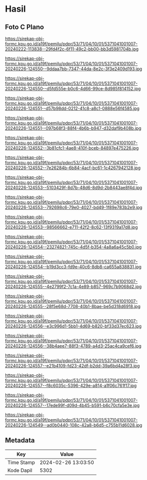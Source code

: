 # Hasil

## Foto C Plano

https://sirekap-obj-formc.kpu.go.id/a19f/pemilu/pdpr/53/71/04/10/01/5371041001007-20240222-113838--29fd4f2c-6f11-49c2-bb00-bb3d5981704b.jpg

https://sirekap-obj-formc.kpu.go.id/a19f/pemilu/pdpr/53/71/04/10/01/5371041001007-20240226-124550--9ddaa7bb-7347-44da-8e2c-3f3e2409d193.jpg

https://sirekap-obj-formc.kpu.go.id/a19f/pemilu/pdpr/53/71/04/10/01/5371041001007-20240226-124550--d5fd555e-b0c6-4d66-99ce-8d985f814152.jpg

https://sirekap-obj-formc.kpu.go.id/a19f/pemilu/pdpr/53/71/04/10/01/5371041001007-20240226-124551--d57b98dd-0212-41c8-a8c1-0888e56f4585.jpg

https://sirekap-obj-formc.kpu.go.id/a19f/pemilu/pdpr/53/71/04/10/01/5371041001007-20240226-124551--097b68f3-88f4-4b6b-b947-d32daf9b408b.jpg

https://sirekap-obj-formc.kpu.go.id/a19f/pemilu/pdpr/53/71/04/10/01/5371041001007-20240226-124552--3b81cfc1-4ae8-410f-bceb-84897e475226.jpg

https://sirekap-obj-formc.kpu.go.id/a19f/pemilu/pdpr/53/71/04/10/01/5371041001007-20240226-124552--7e26284b-6b84-4acf-bc61-1c4267942128.jpg

https://sirekap-obj-formc.kpu.go.id/a19f/pemilu/pdpr/53/71/04/10/01/5371041001007-20240226-124553--5103429f-8d7b-48d6-8d9d-2b8443ae8f4d.jpg

https://sirekap-obj-formc.kpu.go.id/a19f/pemilu/pdpr/53/71/04/10/01/5371041001007-20240226-124553--792698c6-79e0-4027-bd49-1f89e783b2e9.jpg

https://sirekap-obj-formc.kpu.go.id/a19f/pemilu/pdpr/53/71/04/10/01/5371041001007-20240226-124553--98566662-e711-42f2-8c62-13f9319a17d8.jpg

https://sirekap-obj-formc.kpu.go.id/a19f/pemilu/pdpr/53/71/04/10/01/5371041001007-20240226-124554--23274821-745c-4d5f-b354-4a8a6a45c5b0.jpg

https://sirekap-obj-formc.kpu.go.id/a19f/pemilu/pdpr/53/71/04/10/01/5371041001007-20240226-124554--b19d3cc3-fd9e-40c6-8db8-ca655a838831.jpg

https://sirekap-obj-formc.kpu.go.id/a19f/pemilu/pdpr/53/71/04/10/01/5371041001007-20240226-124555--4e2799f2-7c1a-4e89-b857-969c7b9068d2.jpg

https://sirekap-obj-formc.kpu.go.id/a19f/pemilu/pdpr/53/71/04/10/01/5371041001007-20240226-124555--28f5e68d-7708-40b1-8bae-be5d318d6918.jpg

https://sirekap-obj-formc.kpu.go.id/a19f/pemilu/pdpr/53/71/04/10/01/5371041001007-20240226-124556--e3c996d1-5bb1-4d69-b820-bf33d37ec623.jpg

https://sirekap-obj-formc.kpu.go.id/a19f/pemilu/pdpr/53/71/04/10/01/5371041001007-20240226-124556--38b4aee7-88f3-4789-a4d3-25ac4ca9cef6.jpg

https://sirekap-obj-formc.kpu.go.id/a19f/pemilu/pdpr/53/71/04/10/01/5371041001007-20240226-124557--e21b4109-fd23-42df-b2dd-39a6bd4a28f3.jpg

https://sirekap-obj-formc.kpu.go.id/a19f/pemilu/pdpr/53/71/04/10/01/5371041001007-20240226-124557--f8c6035c-5396-429e-a814-a1f06c761f17.jpg

https://sirekap-obj-formc.kpu.go.id/a19f/pemilu/pdpr/53/71/04/10/01/5371041001007-20240226-124557--17ede99f-d09d-4b45-b591-b6c70cfa5e3e.jpg

https://sirekap-obj-formc.kpu.go.id/a19f/pemilu/pdpr/53/71/04/10/01/5371041001007-20240226-124549--ad0b0440-108c-42a8-b6d5-c755b11d6028.jpg


## Metadata

| Key        | Value               |
| ---------- | ------------------- |
| Time Stamp | 2024-02-26 13:03:50 |
| Kode Dapil | 5302                |



